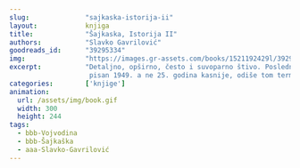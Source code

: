 ```yaml
---
slug:              "sajkaska-istorija-ii"
layout:            knjiga
title:             "Šajkaska, Istorija II"
authors:           "Slavko Gavrilović"
goodreads_id:      "39295334"
img:               "https://images.gr-assets.com/books/1521192429l/39295334.jpg"
excerpt:           "Detaljno, opširno, često i suvoparno štivo. Poslednji odeljak 'Šajkaška u oslobodilačkom ratu' Đorđa Vasića kao da je 
                    pisan 1949. a ne 25. godina kasnije, odiše tom terminologijom, partijskim zanosom i odsustvom distance i objektivnosti."
categories:        ['knjige']
animation:
  url: /assets/img/book.gif
  width: 300
  height: 244
tags:
  - bbb-Vojvodina
  - bbb-Šajkaška
  - aaa-Slavko-Gavrilović  
---
```



